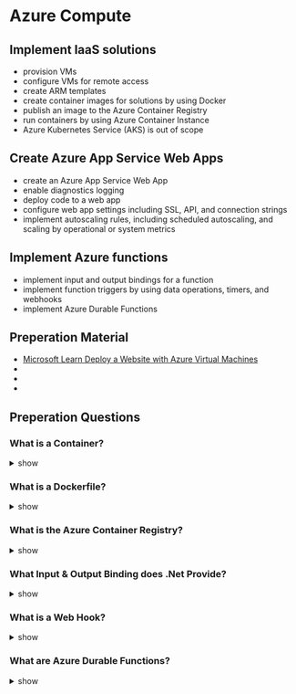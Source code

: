# Azure Compute

## Implement IaaS solutions

- provision VMs
- configure VMs for remote access
- create ARM templates
- create container images for solutions by using Docker
- publish an image to the Azure Container Registry
- run containers by using Azure Container Instance
- Azure Kubernetes Service (AKS) is out of scope

## Create Azure App Service Web Apps

- create an Azure App Service Web App
- enable diagnostics logging
- deploy code to a web app
- configure web app settings including SSL, API, and connection strings
- implement autoscaling rules, including scheduled autoscaling, and scaling by operational or system metrics

## Implement Azure functions

- implement input and output bindings for a function
- implement function triggers by using data operations, timers, and webhooks
- implement Azure Durable Functions

## Preperation Material

- [Microsoft Learn Deploy a Website with Azure Virtual Machines](https://docs.microsoft.com/learn/paths/deploy-a-website-with-azure-virtual-machines/)
- 
- 
- 

## Preperation Questions

### What is a Container?

<details><summary>show</summary>
<p>
Containers are a form of virtualization where the Host is shared but seperated by the Kernel of the Operating System.
Compared to traditional virtualization, this does not require an additional Host Operating system and provides more
flexibility and agility through caching and other mechanisms.
</p>
</details>

### What is a Dockerfile?

<details><summary>show</summary>
<p>
The Dockerfile describes how a Container Image should be built by defining operations to 
</p>
</details>

### What is the Azure Container Registry?

<details><summary>show</summary>
<p>
A Service from Microsoft to securely store, create and maintain Container Images.
</p>
</details>


### What Input & Output Binding does .Net Provide?

<details><summary>show</summary>
<p>

</p>
</details>

### What is a Web Hook?

<details><summary>show</summary>
<p>

</p>
</details>


### What are Azure Durable Functions?

<details><summary>show</summary>
<p>

</p>
</details>
